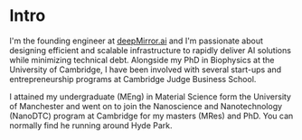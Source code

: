 
# Intro

I'm the founding engineer at [deepMirror.ai](https://deepmirror.ai/) and I'm passionate about designing efficient and scalable infrastructure to rapidly deliver AI solutions while minimizing technical debt. Alongside my PhD in Biophysics at the University of Cambridge, I have been involved with several start-ups and entrepreneurship programs at Cambridge Judge Business School.

I attained my undergraduate (MEng) in Material Science form the University of Manchester and went on to join the Nanoscience and Nanotechnology (NanoDTC) program at Cambridge for my masters (MRes) and PhD. You can normally find he running around Hyde Park.
